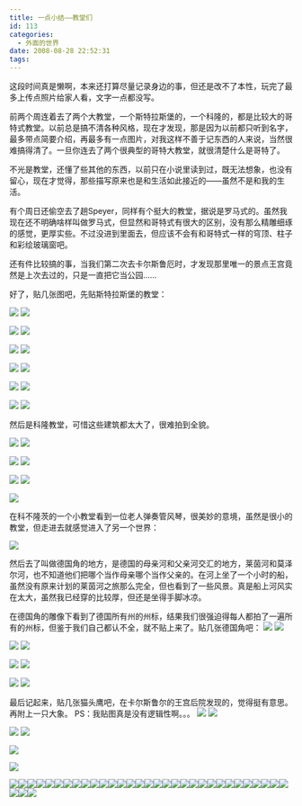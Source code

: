 ```yaml
---
title: 一点小结——教堂们
id: 113
categories:
  - 外面的世界
date: 2008-08-28 22:52:31
tags:
---
```


这段时间真是懒啊，本来还打算尽量记录身边的事，但还是改不了本性，玩完了最多上传点照片给家人看，文字一点都没写。

前两个周连着去了两个大教堂，一个斯特拉斯堡的，一个科隆的，都是比较大的哥特式教堂。以前总是搞不清各种风格，现在才发现，那是因为以前都只听到名字，最多带点简要介绍，再最多有一点图片，对我这样不善于记东西的人来说，当然很难搞得清了。一旦你连去了两个很典型的哥特大教堂，就很清楚什么是哥特了。

不光是教堂，还懂了些其他的东西，以前只在小说里读到过，既无法想象，也没有留心，现在才觉得，那些描写原来也是和生活如此接近的——虽然不是和我的生活。

有个周日还偷空去了趟Speyer，同样有个挺大的教堂，据说是罗马式的。虽然我现在还不明确啥样叫做罗马式，但显然和哥特式有很大的区别，没有那么精雕细琢的感觉，更厚实些。不过没进到里面去，但应该不会有和哥特式一样的穹顶、柱子和彩绘玻璃窗吧。

还有件比较搞的事，当我们第二次去卡尔斯鲁厄时，才发现那里唯一的景点王宫竟然是上次去过的，只是一直把它当公园……

好了，贴几张图吧，先贴斯特拉斯堡的教堂：

[![](http://byfiles.storage.live.com/y1p4beadsOPIn2nRX5uTkZNfm1FY8aGvybqDwx35TyBHW9XQifxA9RaFdLDkLuTPHnCxY0GR562RoE)](http://byfiles.storage.live.com/y1p4beadsOPIn2nRX5uTkZNfm1FY8aGvybqDwx35TyBHW9XQifxA9RaFdLDkLuTPHnCxY0GR562RoE) [![](http://byfiles.storage.live.com/y1pIwdicBRtKZJiuxvRe3S2k42czwDZB-XKtdKtPcmC7xGsyPohVbYGxnYYlXcXv1rlDMT4jt4zuYU)](http://byfiles.storage.live.com/y1pIwdicBRtKZJiuxvRe3S2k42czwDZB-XKtdKtPcmC7xGsyPohVbYGxnYYlXcXv1rlDMT4jt4zuYU)

[![](http://byfiles.storage.live.com/y1pGoYxKbaVygP5GAFhJhRdsEZCG_ig6uJQHVtB4SmYWhK7iZDV5XndM_9nTsHXKLXUkpWZ6a6nw_I)](http://byfiles.storage.live.com/y1pGoYxKbaVygP5GAFhJhRdsEZCG_ig6uJQHVtB4SmYWhK7iZDV5XndM_9nTsHXKLXUkpWZ6a6nw_I) [![](http://byfiles.storage.live.com/y1pw_zi78tQpCm6qHMJKj0zzmMaztohH_yolphLTgZiUTBilTR-K1DJ-qQCkVLUbr9fb5djdwtqHmY)](http://byfiles.storage.live.com/y1pw_zi78tQpCm6qHMJKj0zzmMaztohH_yolphLTgZiUTBilTR-K1DJ-qQCkVLUbr9fb5djdwtqHmY)

[![](http://byfiles.storage.live.com/y1pUPtty_PJwc83rTHvfKiPweRzxy4mUJ8XXK9Wyk5ayrtQXwO2_mPvNJyVp0zHiYIn3ExtmBT4Sxc)](http://byfiles.storage.live.com/y1pUPtty_PJwc83rTHvfKiPweRzxy4mUJ8XXK9Wyk5ayrtQXwO2_mPvNJyVp0zHiYIn3ExtmBT4Sxc) [![](http://byfiles.storage.live.com/y1pmEvosm9nlB61pWJWKr7d34ZSzEAa30zwRZ2uZZMwPpEvIBDKH2BkUphGbHdlqyw2kncxzIG3J-I)](http://byfiles.storage.live.com/y1pmEvosm9nlB61pWJWKr7d34ZSzEAa30zwRZ2uZZMwPpEvIBDKH2BkUphGbHdlqyw2kncxzIG3J-I)

[![](http://byfiles.storage.live.com/y1pIoMVQcdmMYP2e3SIeHdPc5cWItNp6mgIE2oepwNts2HN4Sha9Fte4AN88_CmjJupJNO4A8gcTpA)](http://byfiles.storage.live.com/y1pIoMVQcdmMYP2e3SIeHdPc5cWItNp6mgIE2oepwNts2HN4Sha9Fte4AN88_CmjJupJNO4A8gcTpA) [![](http://byfiles.storage.live.com/y1pUH6jNxpnB1dMzdcSDR5hmvCgKUPD8zcOQypeM87rhmq_nDtYJAthYt6I-bisjwqG2ZgIOeQNb3U)](http://byfiles.storage.live.com/y1pUH6jNxpnB1dMzdcSDR5hmvCgKUPD8zcOQypeM87rhmq_nDtYJAthYt6I-bisjwqG2ZgIOeQNb3U)

[![](http://byfiles.storage.live.com/y1psAlGmVTS2s3RnrA3YGzNXJAv_sU0_zeq0Ga_GTJQ8vnNzuXhXPLleeCbDcZ0NGTKmIGtrNliVfE)](http://byfiles.storage.live.com/y1psAlGmVTS2s3RnrA3YGzNXJAv_sU0_zeq0Ga_GTJQ8vnNzuXhXPLleeCbDcZ0NGTKmIGtrNliVfE) [![](http://byfiles.storage.live.com/y1pkIQKWUA4FcNYUvbGpW8FJSteirFcgBdbxpieUDLZOP-Mi56YHkAao5oWNRIRZKLTPUc098qmF_s)](http://byfiles.storage.live.com/y1pkIQKWUA4FcNYUvbGpW8FJSteirFcgBdbxpieUDLZOP-Mi56YHkAao5oWNRIRZKLTPUc098qmF_s)

[![](http://byfiles.storage.live.com/y1pB5Hj17vOpdQ0qZF7YVc--pg6Iswc3wThFKnRgKC4GeuZlwjti4W_znPiOY89m1xNZ_VHPgy36U8)](http://byfiles.storage.live.com/y1pB5Hj17vOpdQ0qZF7YVc--pg6Iswc3wThFKnRgKC4GeuZlwjti4W_znPiOY89m1xNZ_VHPgy36U8) [![](http://byfiles.storage.live.com/y1pTJSn4QiRUSw0R7lPuG96z14cAHo0FYeOwEaTCJYfd7dnAmmL_hflhIBw4sHl4kYgBHTE8U9p-KQ)](http://byfiles.storage.live.com/y1pTJSn4QiRUSw0R7lPuG96z14cAHo0FYeOwEaTCJYfd7dnAmmL_hflhIBw4sHl4kYgBHTE8U9p-KQ)


然后是科隆教堂，可惜这些建筑都太大了，很难拍到全貌。

[![](http://byfiles.storage.live.com/y1pli19QeejMRkwBCfRPXEZ2XVa9Prxj67QcJNHCgmMlYrz9vwej49BIrV0PcFryHK584_ae_oJEUU)](http://byfiles.storage.live.com/y1pli19QeejMRkwBCfRPXEZ2XVa9Prxj67QcJNHCgmMlYrz9vwej49BIrV0PcFryHK584_ae_oJEUU) [![](http://byfiles.storage.live.com/y1pfAqzosLDFwMHDYgSR2GKCPbYvyBjZBiObZnY0DlnqV5z9Oa9vb9KrdJ3fj5X1_Z1-eu_iYa6kjI)](http://byfiles.storage.live.com/y1pfAqzosLDFwMHDYgSR2GKCPbYvyBjZBiObZnY0DlnqV5z9Oa9vb9KrdJ3fj5X1_Z1-eu_iYa6kjI)

[![](http://byfiles.storage.live.com/y1p9h6U8xlmplvx2Hv4odiuvf3cOYn0XFgqg4O_q9Z6tfmSREsvDza41F9Dxs0a0x42vM-mkBm8Y4M)](http://byfiles.storage.live.com/y1p9h6U8xlmplvx2Hv4odiuvf3cOYn0XFgqg4O_q9Z6tfmSREsvDza41F9Dxs0a0x42vM-mkBm8Y4M) [![](http://byfiles.storage.live.com/y1p5Ev4FVZN18sfmFRylxL-viCfaQ3WNLUNU9YC8INF6hRbnQxP8LbJt-2XepsIFjib1_g7QR2S1J0)](http://byfiles.storage.live.com/y1p5Ev4FVZN18sfmFRylxL-viCfaQ3WNLUNU9YC8INF6hRbnQxP8LbJt-2XepsIFjib1_g7QR2S1J0)

[![](http://byfiles.storage.live.com/y1p-uRhpGYZj9D6AviM1xTZy93LGV0kTSajgMwJ_TJ6DbwFAd9xCgheBfYww4UDJlrwujoIoObyDQU)](http://byfiles.storage.live.com/y1p-uRhpGYZj9D6AviM1xTZy93LGV0kTSajgMwJ_TJ6DbwFAd9xCgheBfYww4UDJlrwujoIoObyDQU) [![](http://byfiles.storage.live.com/y1pPZcpnZWe3QJb3XKl3UuRsorkQNjSWZqdrtwy8EoCdJ5J-nzEF0z2YXpD86GkSSn1DeYdL97wNlk)](http://byfiles.storage.live.com/y1pPZcpnZWe3QJb3XKl3UuRsorkQNjSWZqdrtwy8EoCdJ5J-nzEF0z2YXpD86GkSSn1DeYdL97wNlk)

[![](http://byfiles.storage.live.com/y1pFMQJL4Cl9LNL99yX8cz_mrVKmcxlccSFQQiD76Odl1W0no0a8vfAgYxSO0W18zsFFqWJy_6fe9Y)](http://byfiles.storage.live.com/y1pFMQJL4Cl9LNL99yX8cz_mrVKmcxlccSFQQiD76Odl1W0no0a8vfAgYxSO0W18zsFFqWJy_6fe9Y)


在科不隆茨的一个小教堂看到一位老人弹奏管风琴，很美妙的意境，虽然是很小的教堂，但走进去就感觉进入了另一个世界：

[![](http://byfiles.storage.live.com/y1pgOZqjB5Rozj1WmQRxSS0gzrBGaErsAn6WvuBTswyJ7Eb1SNgVTzv2XO3hiDrlcytV8yNpW5zuZA)](http://byfiles.storage.live.com/y1pgOZqjB5Rozj1WmQRxSS0gzrBGaErsAn6WvuBTswyJ7Eb1SNgVTzv2XO3hiDrlcytV8yNpW5zuZA)


然后去了叫做德国角的地方，是德国的母亲河和父亲河交汇的地方，莱茵河和莫泽尔河，也不知道他们把哪个当作母亲哪个当作父亲的。在河上坐了一个小时的船，虽然没有原来计划的莱茵河之旅那么完全，但也看到了一些风景。真是船上河风实在太大，虽然我已经穿的比较厚，但还是坐得手脚冰凉。

在德国角的雕像下看到了德国所有州的州标，结果我们很强迫得每人都拍了一遍所有的州标，但鉴于我们自己都认不全，就不贴上来了。贴几张德国角吧：
[![](http://byfiles.storage.live.com/y1pWDPU3Nn-yrjmXwzHNzTe4mKEkJ3lRCjh5HV6-aVLEWzeo7bL85grUzkaMbbvx-Q1xUmno1RguP4)](http://byfiles.storage.live.com/y1pWDPU3Nn-yrjmXwzHNzTe4mKEkJ3lRCjh5HV6-aVLEWzeo7bL85grUzkaMbbvx-Q1xUmno1RguP4) [![](http://byfiles.storage.live.com/y1pX2NHU1ooTD1prDt_yv18g3T4qAV6tO-3w6EPFMMdnjAlJXInAK0xe4b5Ai8_4jg2U9nbYOJWp1E)](http://byfiles.storage.live.com/y1pX2NHU1ooTD1prDt_yv18g3T4qAV6tO-3w6EPFMMdnjAlJXInAK0xe4b5Ai8_4jg2U9nbYOJWp1E)

[![](http://byfiles.storage.live.com/y1pH26RzVX0zy_A0d35UpA1I6WemVPYGo61WA58gClxlWjpHA4mU1-H60nw0e56UntN45I_0iyDO9Y)](http://byfiles.storage.live.com/y1pH26RzVX0zy_A0d35UpA1I6WemVPYGo61WA58gClxlWjpHA4mU1-H60nw0e56UntN45I_0iyDO9Y) [![](http://byfiles.storage.live.com/y1p9MjdNAhr_q-_JrG1SoMuOWnnR5STrIOH-zMMp-op2RsPKtTHDqODdtU-AItlPxGO2s0v8N8YbAI)](http://byfiles.storage.live.com/y1p9MjdNAhr_q-_JrG1SoMuOWnnR5STrIOH-zMMp-op2RsPKtTHDqODdtU-AItlPxGO2s0v8N8YbAI)

[![](http://byfiles.storage.live.com/y1pQxBTXYRijk5XumvgwaUDMuR4DDzJWSowbndgV7ESGCvokaVerM2IysOrJPjPKaBnPZJVDScIdS0)](http://byfiles.storage.live.com/y1pQxBTXYRijk5XumvgwaUDMuR4DDzJWSowbndgV7ESGCvokaVerM2IysOrJPjPKaBnPZJVDScIdS0) [![](http://byfiles.storage.live.com/y1pQxryZrK6iihOXOAYbP-so2pABeBIfMQ5y1H5vYIrcfOdufV7ECKpINy1Zrk5LnyK1OTjIsGyQeA)](http://byfiles.storage.live.com/y1pQxryZrK6iihOXOAYbP-so2pABeBIfMQ5y1H5vYIrcfOdufV7ECKpINy1Zrk5LnyK1OTjIsGyQeA)

[![](http://byfiles.storage.live.com/y1pLj9f_NkaadM86RnwvkLE6QX2ijfk85rN0CuRoWBQJE8NwtONCpjQxOlxivEEetd39f1jw1l-G2k)](http://byfiles.storage.live.com/y1pLj9f_NkaadM86RnwvkLE6QX2ijfk85rN0CuRoWBQJE8NwtONCpjQxOlxivEEetd39f1jw1l-G2k) [![](http://byfiles.storage.live.com/y1pV_wq_JT3jAv48OgPWxdIDUZRtRvLNxSL6x-6l4x9a5xfb5_5yi2nMF9-EbXIb5WMX57BRPxnSPM)](http://byfiles.storage.live.com/y1pV_wq_JT3jAv48OgPWxdIDUZRtRvLNxSL6x-6l4x9a5xfb5_5yi2nMF9-EbXIb5WMX57BRPxnSPM)


最后记起来，贴几张猫头鹰吧，在卡尔斯鲁尔的王宫后院发现的，觉得挺有意思。再附上一只大象。
PS：我贴图真是没有逻辑性啊。。。
[![](http://byfiles.storage.live.com/y1pLrdhE_KGVgLNa9gjRm3sOms_v4EArLYIDcBwBs5lBM_arZ1_7-S0cVTPKrLhhzbVvhjDbIvzLm4)](http://byfiles.storage.live.com/y1pLrdhE_KGVgLNa9gjRm3sOms_v4EArLYIDcBwBs5lBM_arZ1_7-S0cVTPKrLhhzbVvhjDbIvzLm4) [![](http://byfiles.storage.live.com/y1pcQ98oZvAzH2YlDeRINUqcXOhA1m5pbpuotcdoOctAMqOJzV3kGdJFQ-0GXjlKkPkbXAZDXzWkXg)](http://byfiles.storage.live.com/y1pcQ98oZvAzH2YlDeRINUqcXOhA1m5pbpuotcdoOctAMqOJzV3kGdJFQ-0GXjlKkPkbXAZDXzWkXg)

[![](http://byfiles.storage.live.com/y1pRlywoKP7gE24azx5tIoojPBWLxaFAfbRCg6WRo-xuRtcFzxjctEsPWsCzPlZ2EJEDsZTxR3ASjg)](http://byfiles.storage.live.com/y1pRlywoKP7gE24azx5tIoojPBWLxaFAfbRCg6WRo-xuRtcFzxjctEsPWsCzPlZ2EJEDsZTxR3ASjg) [![](http://byfiles.storage.live.com/y1psnLsr0u649F89Fp4l96kI_se5ijHZgerOs3Fbt4CBziWq8WR_eKf7LMNjtZkqq_D8tquqJUsgrw)](http://byfiles.storage.live.com/y1psnLsr0u649F89Fp4l96kI_se5ijHZgerOs3Fbt4CBziWq8WR_eKf7LMNjtZkqq_D8tquqJUsgrw)

[![](http://byfiles.storage.live.com/y1pkoZDak-qaE68lktik60ukVUrSN4HDQXgFXoparYhAjEoXVDkNYy7h9pYmG7RhWV8PPFqE89H2dw)](http://byfiles.storage.live.com/y1pkoZDak-qaE68lktik60ukVUrSN4HDQXgFXoparYhAjEoXVDkNYy7h9pYmG7RhWV8PPFqE89H2dw)

[![](http://byfiles.storage.live.com/y1p3WQJg86fX510hxzfP6EEkbATb6o4LhUAcu2hai62zFppVFvHYbQxUCIgwec0qqaDyAccED_cBfg)](http://byfiles.storage.live.com/y1p3WQJg86fX510hxzfP6EEkbATb6o4LhUAcu2hai62zFppVFvHYbQxUCIgwec0qqaDyAccED_cBfg)

[![](http://byfiles.storage.live.com/y1pZA3DOjhHotrkOvR69XsTSe2b4_92Uw2zyDvU1ki5ng3wdBSL9_pdUh9-NoXD0Do3F0T8yN2vHBw)](http://byfiles.storage.live.com/y1pZA3DOjhHotrkOvR69XsTSR54D671t8R9C2gq-okm13S6bmMSSD7DV3AH8ZG2qUAt-wfd74mQpaU)[![](http://byfiles.storage.live.com/y1pvd7lUqU6DuPPBNxp3scRbBfwYjuQ5MFVoLHFNJC2mIbiIfp5yNdr1kc0UzUJWlX5sqoRgtf84qU)](http://byfiles.storage.live.com/y1pvd7lUqU6DuPPBNxp3scRbOiiGGyqeOxTcu1DNlI_WnbnSK2BoK8wnh8UCUsBVpaLspxK-_h0Mcw)[![](http://byfiles.storage.live.com/y1pSBB9nYD76ZA99KYxsgD8Bb2Bp5-RtjeTlLfJP7lcx8Bg8Gyb3A9GrTDHbLFQzedlvyTWilIqP-g)](http://byfiles.storage.live.com/y1pSBB9nYD76ZA99KYxsgD8BW23UekNFDBpL7XnbJOInTJtIAj6o63zT9uuR-Y22ajMb1DgSdwNzGA)[![](http://byfiles.storage.live.com/y1puXS0cfwADOEuIJT1tt1xJfJaSq9yNhvdB9KIWF9cv644cHx23F75yDmlzBe7WjG3RsPEuR3GtLo)](http://byfiles.storage.live.com/y1puXS0cfwADOEuIJT1tt1xJR8XZiQ5LNjG_p8WA-tScTWXx9b079Jg-A9z7Sdp9eu0p6nAzij4_KI)[![](http://byfiles.storage.live.com/y1pK1jHQbZLYVUbZX6T13ev85Uxu9kKF6oQ71MzqvOYy7H-jwmehkh9cz7c0qht4AMc8jOa52Ng6mw)](http://byfiles.storage.live.com/y1pK1jHQbZLYVUbZX6T13ev89-g44J9n1DnqyZjW9WnM1IJ6nkewo3Vu_cADUddSm8NQu69gWhndAc)[![](http://byfiles.storage.live.com/y1pvYzDZWq-bLs9DHMa_Z9PDMUg1QU_VZLyvOfHYCDdVPnq3kmZpsB4Obt1k50tA7UVr9MDrs-XR5U)](http://byfiles.storage.live.com/y1pvYzDZWq-bLs9DHMa_Z9PDGt__Ee4XqKgLjCNw_z0ObJ1cW81vYSjRAM82gEU5i66Wpm2SWFjvEE)[![](http://byfiles.storage.live.com/y1p8qZXwzcJZTILXqolcLMDsctSUorvoh8bAzdOHVy9rQVT9HTGsq3O3sHAzu1HXmyMs14BdKDxGdY)](http://byfiles.storage.live.com/y1p8qZXwzcJZTILXqolcLMDsSt_hwbsD3wWV-hydH7Y_4m6R_AhU4ukrBMjXlcEM9axXRpmAAtMltY)[![](http://byfiles.storage.live.com/y1pmLctHHJ5f29DmZwl8dvYpu8ULFOfCuFVBY3ofuzn_doquqIC6-a3ZuSzUK3jkYXfnzK9494pf7U)](http://byfiles.storage.live.com/y1pmLctHHJ5f29DmZwl8dvYpmJ7-vJdxFC7CBkLp7SGGfN93y5CIJohcP-FxzP3TXvsvInoinJgQc4)[![](http://byfiles.storage.live.com/y1ph403ueMc13gC3JsyaOxuHqv_SyC1-QorlomHqhHzxe7bC9ByRtOfrbOfGAPxV6iBfTK3LTc4Wgo)](http://byfiles.storage.live.com/y1ph403ueMc13gC3JsyaOxuHkupaK1jStUABJfMbiBUeq22BSzF6IrZvmFETLgjv7-iqzmL9sNuusE)[![](http://byfiles.storage.live.com/y1psm5hEsGkdNQHQoQg7jlNOcMDjvwzjzT0iD-RSwHpk60Q2-7hGedfOCbmw6R3Ub_uAnY1lmgOJMA)](http://byfiles.storage.live.com/y1psm5hEsGkdNQHQoQg7jlNOb7RRdHbnQnsPPxDlHmPYkJlTczb2FTBaelhq7FaEJQujuSN7o7zNEA)[![](http://byfiles.storage.live.com/y1p8g8dklE3GH0iGo1ldUSSLT7SXjui2wU4ELLe5cLXE3LMlFadIMSHwrUyel5Cj5OekSGbhMmaPmw)](http://byfiles.storage.live.com/y1p8g8dklE3GH0iGo1ldUSSLeKrjQ-TQZfH2sw8Ti3rIWQ2zpGN8-lCIg4OJYdPtpIv6RyQI9b1Lt4)[![](http://byfiles.storage.live.com/y1pnnFXpc7qitmQJpR3_mqT-Y_zKIMPE4Ov9YPbXJIDzchYkdMYt2I9T8fQFoBXBBSRiHn_oef3IA4)](http://byfiles.storage.live.com/y1pnnFXpc7qitmQJpR3_mqT-bff4p7051It5uaydyR3oU4qjso1zs8b6tL0RrUAjHFVdEVNbH0MN3E)[![](http://byfiles.storage.live.com/y1prQFtbR3tyfn2920t3w9nAPwXbcWmqPf6NJZU5-RDaeo-sl9tA8gSRulrBmTh6qkXLXtRcuDFKA8)](http://byfiles.storage.live.com/y1prQFtbR3tyfn2920t3w9nAMVVuxISVkRgxbxBF7CeNexwJT_QqP8CVjml3spuLsuSVNl_NXadzq4)[![](http://byfiles.storage.live.com/y1pfZpAT7JmEL22ihaly3oW_MUK52uyssxqvZAI6NdFSLHKcL-htcDX1kgrDXXIDgSqZbBweFeTeqk)](http://byfiles.storage.live.com/y1pfZpAT7JmEL22ihaly3oW_AHQLR6djlPKdTNsINiOC1OjVsRZ15mAh20SpTLc6VdXV8bv7jeurgA)[![](http://byfiles.storage.live.com/y1pxKfDF1BYPJo0aQ5nOJyAfTXadD8VcUvJ0R_M7DYPG5WH9nWmWHJ6c-NMCodjOY7YjM8sD8EkFJw)](http://byfiles.storage.live.com/y1pxKfDF1BYPJo0aQ5nOJyAfQSWTH5D8gy8oURPGagroKNiNLwrgm2CsPBVWpLRYShkFxYgy0FPm3M)[![](http://byfiles.storage.live.com/y1p37c7KG9TD70KPRgQc7jlWXpSI2E0y8b9Ziwug_rVVlShQ3d6S2Ri4S9LuQkrBXazUFwd-cUWuyM)](http://byfiles.storage.live.com/y1p37c7KG9TD70KPRgQc7jlWcgLxB2BQDwyJnMPzlLplW6tX5D9nzxLS4-2mCpVOuhI6O7cnnfU1zM)[![](http://byfiles.storage.live.com/y1pc2j2uX2RRI1moGXkZ22smAeyd7dO2Ax80nq2ln4uDCRHEwVbUpjsp_EsibHK3CUbgL6BrIzqbHc)](http://byfiles.storage.live.com/y1pc2j2uX2RRI1moGXkZ22smFN6l-nu-rXDZO9_X7zGXsFG1oif7R7Xr0m11Ka3UilIZ0MJgcQpCkY)[![](http://byfiles.storage.live.com/y1p-jRk8EU0Ulua3_hdixPpwZCqEVvj6H5guis3lttacIqnDAOlq_lcKwxKdRTPPjx6-AtQuRIQyoM)](http://byfiles.storage.live.com/y1p-jRk8EU0Ulua3_hdixPpweogY7DrbaDjdb_o0_evZ4j7xz2ADHFE2LBUfA0Zu2ApYL662k1BweU)[![](http://byfiles.storage.live.com/y1pfxZIG7nRR1jR2BtqCkCDsizRnYQWBLn54fVVtlEUnSzd4KOBdL6buzBtorb0-yL84d0i93ZP930)](http://byfiles.storage.live.com/y1pfxZIG7nRR1jR2BtqCkCDsheKg4Z_C2ZXevl5WY7qd1QQavVZF9-8ZbsS4IFV5o6gsObD3ffYuV8)[![](http://byfiles.storage.live.com/y1pRqYiD9AT4wH9e0SpN6jsNWrcyntXDdId3aukh_r_JojS2QzmP-VobJ01Rq67ecdMWAGGec6icXQ)](http://byfiles.storage.live.com/y1pRqYiD9AT4wH9e0SpN6jsNRI8EfBXo_lduG_g9f3sgpL3tu1SwfZX5uLvMyd7gPFlpK1Hc7uu50Q)[![](http://byfiles.storage.live.com/y1pYQDCaQ-tM11zlOHwtBS1VSDMrgn551OeH_fQ2XOIlJLZJfODtKuebV3dmNLfdxrYCmVzQTyWHP0)](http://byfiles.storage.live.com/y1pYQDCaQ-tM11zlOHwtBS1VRmy33ENXDRt8GW34yC3nqGWUAoVhH5uP4gA5MakWLnw_tFni9Lro7I)[![](http://byfiles.storage.live.com/y1ppQHZmFeySeCUfJGmzlPHfJ2qTZOA5hMDb_FDZnT49y8OlMEG0iPS49QDF8dIrr26Ry1Nvd4vexI)](http://byfiles.storage.live.com/y1ppQHZmFeySeCUfJGmzlPHfG1cDwhGW5876-3cpzM6h--s3f60oQiOF4oOEXrKNUkfcQ2ClSMzQmw)[![](http://byfiles.storage.live.com/y1pczD-pz2ju-eOrDzidOKcxaY5TaRhRiZ8iUdVynGntOxjXwoZZ2x-M-OoMUjq2eLqIJVyi8AZqdE)](http://byfiles.storage.live.com/y1pczD-pz2ju-eOrDzidOKcxaGN9jLMVTRnm5uqJrUkukJtukLqG_1CKcbUMIpyWeroPvFjxWa1kMg)[![](http://byfiles.storage.live.com/y1pweSjTuoXrEqsLliZ0azpidXlNxFbgUi3Rl6OnTcrM47selfnVJPq83m867YP6t91p8OpTL2k_Mk)](http://byfiles.storage.live.com/y1pweSjTuoXrEqsLliZ0azpiQXFpLlg4O1cdde587BUHZeoGFbwxAOmqUFxgRrP7-9kyBdp6Yy84qQ)[![](http://byfiles.storage.live.com/y1p398laP2pQ39kg-tLnbrjzA3hkCMnEVItwN8kr1o60iNiVHTf8A-atAr3THunti1qud_j5Fh7u6I)](http://byfiles.storage.live.com/y1p398laP2pQ39kg-tLnbrjzIqykoYGSMkVYCiuHbSpDNGJtCt9yLqn_2Q186qrC_3kWDbN0Dk-JYA)[![](http://byfiles.storage.live.com/y1plyIj6T3uBFh2bQxC77DBVN64sHGgQBLOvXWK0jAHG5WHDzQMjWxNEogpuQJthlfaXyLUbOSXxKY)](http://byfiles.storage.live.com/y1plyIj6T3uBFh2bQxC77DBVNgigr9dBT3nb5QzlZT2CYjj8kdNJsYHEM-mVBqDUYztl-uBKtnpg_E)[![](http://byfiles.storage.live.com/y1pXNho8L7a0bmV9Nkn9p6Er54t9_rWMTxRp0yRZLBDGWLIz5P6OoRXhjUUZr5vf1iARApMej-5qiU)](http://byfiles.storage.live.com/y1pXNho8L7a0bmV9Nkn9p6ErxHXqcdMx-1bnKhpT80BSi37pmGb0U6iZbQPeENofnUiED4br3La1FA)[![](http://byfiles.storage.live.com/y1p8L6PWVmi0WGKKnCgpJPkonmpVFHbuGu0Jlbbqoi-CYj4UcWawgKHG-RMboP_tmIMqyT1qOK_esk)](http://byfiles.storage.live.com/y1p8L6PWVmi0WGKKnCgpJPkos9BOOJZsfzavCv5M9g1sDAMUo2pNL4zIOClQI6KNpd-EVdkFr863L4)[![](http://byfiles.storage.live.com/y1pzvIz29SNkiN0P7Eb9s8yfRLVGdlsVK8E-qop-dSOOhygl49_7AtZqM3sWcUdXajGyghgdsIIbYw)](http://byfiles.storage.live.com/y1pzvIz29SNkiN0P7Eb9s8yfYahMacC_lZPdoDIK_RENc6iXChJLojUW6c3mPVyVEprpPdhLpxF1rU)[![](http://byfiles.storage.live.com/y1pTDgJEMfjk_eINr2YReTn1YPrXvJ67-j-fKIxJD2M0nZuUmZvo8oe9Pc7XNeYYeBD8uE4FmR-5Vk)](http://byfiles.storage.live.com/y1pTDgJEMfjk_eINr2YReTn1Y8z9IxFNNtISkESzOuIpkJ9JshTdu5s3pCLC0AsiWIrr4YAEsBiehY)[![](http://byfiles.storage.live.com/y1peHUdjkKgOmMX6y6RngJMoCVTb2KPubCbDq48Y513zWKvNbWgN2yKgCRl-ocCX-xNg2ERXzthzJg)](http://byfiles.storage.live.com/y1peHUdjkKgOmMX6y6RngJMoBSlef0fe6egVivMWPoLtxcWmxJLaXUw1aVI8BQcMSGFjVizRZ-cup8)[![](http://byfiles.storage.live.com/y1pDfgf58Rg6DghywUAmV9CzRS1Oa8NgPL7QRXageCXtJhM3Tt-yB6tDWsmxA7jvCKLQWNZhQdUwZQ)](http://byfiles.storage.live.com/y1pDfgf58Rg6DghywUAmV9CzSCmXQXqkLWWUMHiBzB_idJjNHsjDtWNO8Y9vGSl5Jro7-e4D3nDdSE)[![](http://byfiles.storage.live.com/y1pgbE6akIlyj5NRGppUJcWNT-aDnMnLQ__R16NOdFSQQfrubr6CHqS627LqTpdIhQukwSYQFQGTuY)](http://byfiles.storage.live.com/y1pgbE6akIlyj5NRGppUJcWNcUFpuO0Iuw21Uxv3AHzCxeyEOy5XWiJMvfyBPvNSFTiZdiDIQR0RPg)[![](http://byfiles.storage.live.com/y1pCEeeSWh_EpQS1dsw-1jumuecFdU_TbXtO7fDgoJg3c2TS2buu0w0i4aPHgc3hTeZg0s67GRfCes)](http://byfiles.storage.live.com/y1pCEeeSWh_EpQS1dsw-1jumrIKA8V7RZLWYG3Vx43b6DbQjj4cSwEVbdj5QssCtYDyNskAP5B5JVw)
